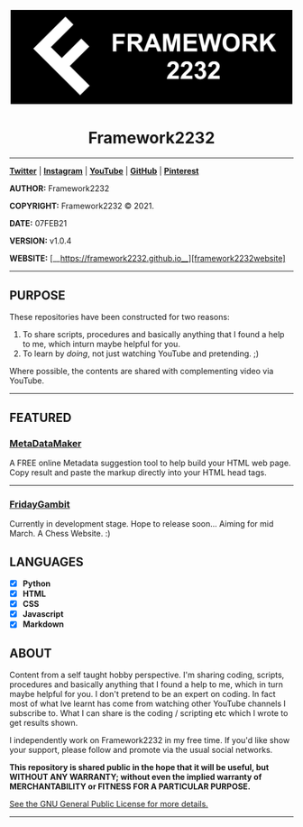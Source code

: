 <p align="center">
    <img src="images/Framework2232_Banner_BlackWhite_45deg.png?raw=true" alt="Framework2232 Logo" title="Framework2232" width="500"/>
</p>
<h1 align=center>Framework2232</h1>

---

[__Twitter__][Twitter]
| [__Instagram__][Instagram]
| [__YouTube__][YouTube]
| [__GitHub__][GitHub]
| [__Pinterest__][Pinterest]


__AUTHOR:__ Framework2232

__COPYRIGHT:__ Framework2232 © 2021.

__DATE:__ 07FEB21

__VERSION:__ v1.0.4

__WEBSITE:__ [__https://framework2232.github.io__][framework2232website]

---

## PURPOSE

These repositories have been constructed for two reasons: 
1. To share scripts, procedures and basically anything that I found a help to me, which inturn maybe helpful for you. 
1. To learn by _doing_, not just watching YouTube and pretending. ;)

Where possible, the contents are shared with complementing video via YouTube.

---

## FEATURED

### [MetaDataMaker][MetaDataMaker]
A FREE online Metadata suggestion tool to help build your HTML web page. Copy result and paste the markup directly into your HTML head tags.

---

### [FridayGambit][FridayGambit]
Currently in development stage. Hope to release soon... Aiming for mid March. A Chess Website. :)

## LANGUAGES

- [x] __Python__
- [x] __HTML__
- [x] __CSS__
- [x] __Javascript__
- [x] __Markdown__

## ABOUT

Content from a self taught hobby perspective. I'm sharing coding, scripts, procedures and basically anything that I found a help to me, which in turn maybe helpful for you. I don't pretend to be an expert on coding. In fact most of what Ive learnt has come from watching other YouTube channels I subscribe to. What I can share is the coding / scripting etc which I wrote to get results shown.

I independently work on Framework2232 in my free time. If you'd like show your support, please follow and promote via the usual social networks.

__This repository is shared public in the hope that it will be useful, but WITHOUT ANY WARRANTY; without even the implied warranty of MERCHANTABILITY or FITNESS FOR A PARTICULAR PURPOSE.__

[See the GNU General Public License for more details.][GNUlicense]

---

[framework2232website]: https://framework2232.github.io "Framework2232"

[MetaDataMaker]: https://framework2232.github.io "MetaDataMaker"
[FridayGambit]: https://framework2232.github.io "FridayGambit"
[GNUlicense]: https://github.com/framework2232/framework2232.github.io/blob/master/LICENSE "GNU License"


[Twitter]: https://github.com/framework2232/Python "Twitter - Framework2232"
[Instagram]: https://github.com/framework2232/HTML "Instagram - Framework2232"
[YouTube]: https://github.com/framework2232/CSS "YouTube - Framework2232"
[GitHub]: https://github.com/framework2232/Markdown "GitHub - Framework2232"
[Pinterest]: https://github.com/framework2232/Markdown "Pinterest - Framework2232"
